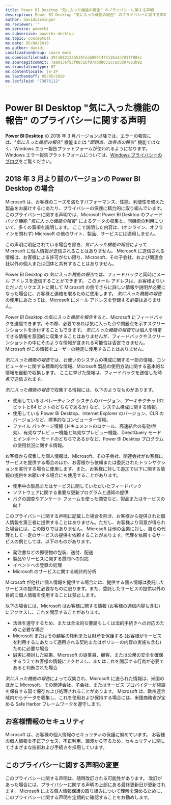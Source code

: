 ```yaml
---
title: Power BI Desktop "気に入った機能の報告" のプライバシーに関する声明
description: Power BI Desktop "気に入った機能の報告" のプライバシーに関する声明
author: davidiseminger
ms.reviewer: ''
ms.service: powerbi
ms.subservice: powerbi-desktop
ms.topic: conceptual
ms.date: 05/08/2019
ms.author: davidi
LocalizationGroup: Learn more
ms.openlocfilehash: 39fa082133b519feab004f475110a3a701ff085c
ms.sourcegitcommit: 7aa0136f93f88516f97ddd8031ccac5d07863b92
ms.translationtype: HT
ms.contentlocale: ja-JP
ms.lasthandoff: 05/05/2020
ms.locfileid: "73876112"
---
```

# <a name="power-bi-desktop-send-a-smile-privacy-statement"></a>Power BI Desktop "気に入った機能の報告" のプライバシーに関する声明

**Power BI Desktop** の 2018 年 3 月バージョン以降では、エラーの報告には、"*気に入った機能の報告*" 機能または "*問題点、改善点の報告*" 機能ではなく、Windows エラー報告プラットフォームが使われるようになります。 Windows エラー報告プラットフォームについては、[Windows プライバシーのブログ](https://blogs.windows.com/windowsexperience/2018/01/24/microsoft-introduces-new-privacy-tools-ahead-of-data-privacy-day/)をご覧ください。 

## <a name="for-versions-of-power-bi-desktop-prior-to-march-2018"></a>2018 年 3 月より前のバージョンの Power BI Desktop の場合

Microsoft は、お客様のニーズを満たすパフォーマンス、性能、利便性を備えた製品をお届けするにあたり、プライバシーの保護に精力的に取り組んでいます。 このプライバシーに関する声明では、Microsoft Power BI Desktop のフィードバック機能 "*気に入った機能の報告*" によるデータの収集と、同機能の利用について、多くの事項を説明します。 ここで説明した内容は、(オンライン、オフラインを問わず) Microsoft の他のサイト、製品、サービスには適用しません。

この声明に明記されている場合を除き、*気に入った機能の報告*によって Microsoft に個人情報が送信されることはありません。 Microsoft に送信される情報は、お客様による許可がない限り、Microsoft、その子会社、および関連会社以外の個人または団体と共有することはありません。

Power BI Desktop の *気に入った機能の報告*では、フィードバックと同時にメール アドレスを送信することができます。 このメール アドレスは、お客様よりいただいたリクエストに関して Microsoft の側でさらに詳しい情報や説明が必要になった場合に、お客様と連絡を取るために使用します。 *気に入った機能の報告*の使用にあたっては、Microsoft にメール アドレスを登録する必要はありません。

*Power BI Desktop の気に入った機能を報告*すると、Microsoft にフィードバックを送信できます。その際、必要であれば気に入った点や問題点を示すスクリーンショットを添付することもできます。 *気に入った機能の報告*では個人を特定できる情報を意図的に収集することはありませんが、フィードバックやスクリーンショットの中にそのような情報が含まれる可能性は否定できません。 Microsoft がこの情報をユーザーの特定に使用することはありません。

*気に入った機能の報告*では、お使いのシステムの構成に関する一部の情報、コンピューターに関する標準的な情報、Microsoft 製品の使用方法に関する基本的な情報を自動で収集します。 ここに挙げた情報は、フィードバックを送信した時点で送信されます。

*気に入った機能の報告*で収集する情報には、以下のようなものがあります。

* 使用しているオペレーティング システムのバージョン、アーキテクチャ (32 ビットと64 ビットのどちらであるか) など、システム構成に関する情報。
* 使用している Power BI Desktop、Internet Explorer のバージョン、CLR のバージョンなど、標準的なコンピューター情報。
* ファイル パッケージ情報 (ドキュメントのロケール、高速結合の有効/無効)、有効なプレビュー機能と無効なプレビュー機能、DirectQuery モードとインポート モードのどちらであるかなど、Power BI Desktop プログラムの使用状況に関する情報。

お客様から収集した個人情報は、Microsoft、その子会社、関連会社がお客様にサービスを提供する場合のほか、お客様から依頼または委託されたトランザクションを実行する場合に使用します。また、お客様に対して追加で以下に関する情報の提供をお願いする場合にも使用することがあります。

* 使用中の製品またはサービスに関していただいたフィードバック
* ソフトウェアに関する重要な更新プログラムと通知の提供
* バグの調査やアンケート フォームを使った調査など、製品またはサービスの向上

このプライバシーに関する声明に記載した場合を除き、お客様から提供された個人情報を第三者に提供することはありません。ただし、お客様より同意が得られた場合には、この限りではありません。 Microsoft は他の企業に対し、自らの代理として一定のサービスの提供を依頼することがあります。代理を依頼するサービスの例としては、以下のものがあります。

* 発注書などの郵便物の包装、送付、配送
* 製品やサービスに関する質問への対応
* イベントへの登録の処理
* Microsoft のサービスに関する統計的分析

Microsoft が他社に個人情報を提供する場合には、提供する個人情報は委託したサービスの提供に必要なものに限ります。また、委託したサービスの提供以外の目的に個人情報を使用することは禁止します。

以下の場合には、Microsoft はお客様に関する情報 (お客様の通信内容も含む) にアクセスし、これを開示することがあります。

* 法律を遵守するため、または合法的な要請もしくは法的手続きへの対応のために必要な場合
* Microsoft またはその顧客の権利または財産を保護する (お客様がサービスを利用するにあたって適用される契約またはポリシーの内容の実施も含む) ために必要な場合
* 誠実に検討した結果、Microsoft の従業員、顧客、または公衆の安全を確保するうえでお客様の情報にアクセスし、またはこれを開示する行為が必要であると判断された場合

*気に入った機能の報告*によって収集され、Microsoft に送られた情報は、米国のほかに Microsoft、その関連会社、子会社、またはサービス プロバイダーが施設を保有する国で保存および処理されることがあります。 Microsoft は、欧州連合域内からデータを収集し、これを使用および保持する場合には、米国商務省が定める Safe Harbor フレームワークを遵守します。

## <a name="security-of-your-information"></a>お客様情報のセキュリティ
Microsoft は、お客様の個人情報のセキュリティの保護に努めています。 お客様の個人情報を不正アクセス、不正利用、漏洩から守るため、セキュリティに関してさまざまな技術および手続きを採用しています。

## <a name="changes-to-this-privacy-statement"></a>このプライバシーに関する声明の変更
このプライバシーに関する声明は、随時改訂される可能性があります。 改訂があった場合には、プライバシーに関する声明の上部にある最終更新日が更新されます。 Microsoft による個人情報保護の取り組みについて理解を深めるために、このプライバシーに関する声明を定期的に確認することをお勧めします。

